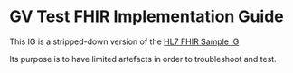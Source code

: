 # GV Test FHIR Implementation Guide
This IG is a stripped-down version of the [HL7 FHIR Sample IG](https://github.com/FHIR/sample-ig)

Its purpose is to have limited artefacts in order to troubleshoot and test.
